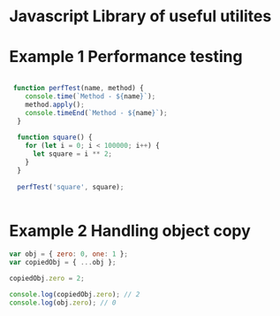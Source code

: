 # Javascript Library of useful utilites

# Example 1 Performance testing

```javascript

 function perfTest(name, method) {
    console.time(`Method - ${name}`);
    method.apply();
    console.timeEnd(`Method - ${name}`);
  }
  
  function square() {
    for (let i = 0; i < 100000; i++) {
      let square = i ** 2;
    }
  }
  
  perfTest('square', square);
  
```

# Example 2 Handling object copy

```javascript
var obj = { zero: 0, one: 1 };
var copiedObj = { ...obj };

copiedObj.zero = 2;

console.log(copiedObj.zero); // 2
console.log(obj.zero); // 0
```

